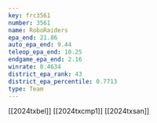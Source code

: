 ```yaml
---
key: frc3561
number: 3561
name: RoboRaiders
epa_end: 21.86
auto_epa_end: 9.44
teleop_epa_end: 10.25
endgame_epa_end: 2.16
winrate: 0.4634
district_epa_rank: 43
district_epa_percentile: 0.7713
type: Team
---
```

[[2024txbel]]
[[2024txcmp1]]
[[2024txsan]]
